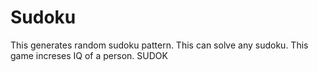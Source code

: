 # Sudoku
This generates random sudoku pattern.
This can solve any sudoku.
This game increses IQ of a person.
SUDOK
